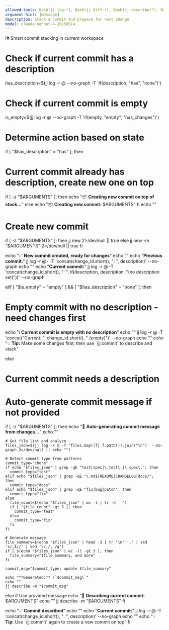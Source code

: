 ```yaml
---
allowed-tools: Bash(jj log:*), Bash(jj diff:*), Bash(jj describe:*), Bash(jj new:*), Bash(jj workspace:*), Bash(jj status:*)
argument-hint: [message]
description: Stack a commit and prepare for next change
model: claude-sonnet-4-20250514
---
```


!# Smart commit stacking in current workspace

# Check if current commit has a description
has_description=$(jj log -r @ --no-graph -T 'if(description, "has", "none")')

# Check if current commit is empty
is_empty=$(jj log -r @ --no-graph -T 'if(empty, "empty", "has_changes")')

# Determine action based on state
if [ "$has_description" = "has" ]; then
  # Current commit already has description, create new one on top
  if [ -z "$ARGUMENTS" ]; then
    echo "📦 **Creating new commit on top of stack...**"
  else
    echo "📦 **Creating new commit:** $ARGUMENTS"
  fi
  echo ""

  # Create new commit
  if [ -z "$ARGUMENTS" ]; then
    jj new 2>/dev/null || true
  else
    jj new -m "$ARGUMENTS" 2>/dev/null || true
  fi

  echo "✅ **New commit created, ready for changes**"
  echo ""
  echo "**Previous commit:**"
  jj log -r @- -T 'concat(change_id.short(), ": ", description)' --no-graph
  echo ""
  echo "**Current commit:**"
  jj log -r @ -T 'concat(change_id.short(), ": ", if(description, description, "(no description set)"))' --no-graph

elif [ "$is_empty" = "empty" ] && [ "$has_description" = "none" ]; then
  # Empty commit with no description - need changes first
  echo "ℹ️  **Current commit is empty with no description**"
  echo ""
  jj log -r @ -T 'concat("Current: ", change_id.short(), " (empty)")' --no-graph
  echo ""
  echo "💡 **Tip:** Make some changes first, then use \`/jj:commit\` to describe and stack"

else
  # Current commit needs a description
  # Auto-generate commit message if not provided
  if [ -z "$ARGUMENTS" ]; then
    echo "🤖 **Auto-generating commit message from changes...**"
    echo ""

    # Get file list and analyze
    files_json=$(jj log -r @ -T 'files.map(|f| f.path()).join("\n")' --no-graph 2>/dev/null || echo "")

    # Detect commit type from patterns
    commit_type="chore"
    if echo "$files_json" | grep -qE "test|spec|\.test\.|\.spec\."; then
      commit_type="test"
    elif echo "$files_json" | grep -qE "\.md$|README|CHANGELOG|docs/"; then
      commit_type="docs"
    elif echo "$files_json" | grep -qE "fix|bug|patch"; then
      commit_type="fix"
    else
      file_count=$(echo "$files_json" | wc -l | tr -d ' ')
      if [ "$file_count" -gt 3 ]; then
        commit_type="feat"
      else
        commit_type="fix"
      fi
    fi

    # Generate message
    file_summary=$(echo "$files_json" | head -3 | tr '\n' ',' | sed 's/,$//' | sed 's/,/, /g')
    if [ $(echo "$files_json" | wc -l) -gt 3 ]; then
      file_summary="$file_summary, and more"
    fi

    commit_msg="$commit_type: update $file_summary"

    echo "**Generated:** \`$commit_msg\`"
    echo ""
    jj describe -m "$commit_msg"
  else
    # Use provided message
    echo "📝 **Describing current commit:** $ARGUMENTS"
    echo ""
    jj describe -m "$ARGUMENTS"
  fi

  echo "✅ **Commit described**"
  echo ""
  echo "**Current commit:**"
  jj log -r @ -T 'concat(change_id.short(), ": ", description)' --no-graph
  echo ""
  echo "💡 **Tip:** Use \`/jj:commit\` again to create a new commit on top"
fi

